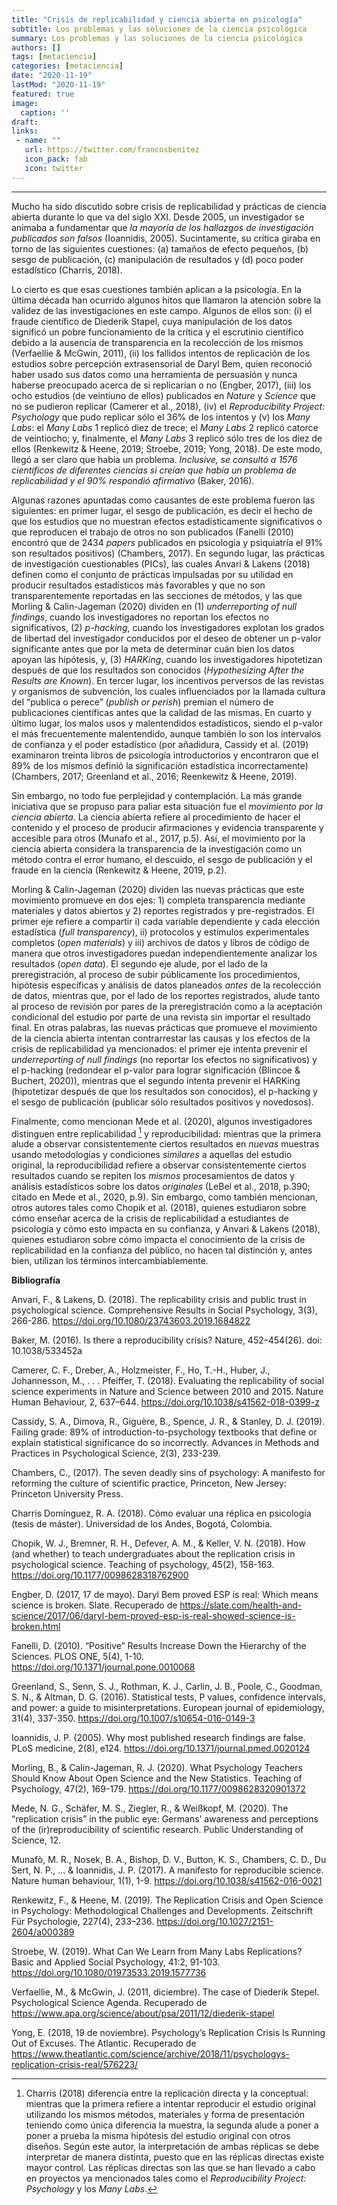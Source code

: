 ```yaml
---
title: "Crisis de replicabilidad y ciencia abierta en psicología"
subtitle: Los problemas y las soluciones de la ciencia psicológica
summary: Los problemas y las soluciones de la ciencia psicológica
authors: []
tags: [metaciencia]
categories: [metaciencia]
date: "2020-11-19"
lastMod: "2020-11-19"
featured: true
image:
  caption: ''
draft: 
links:
 - name: ""
   url: https://twitter.com/francosbenitez
   icon_pack: fab
   icon: twitter
---
```


---
Mucho ha sido discutido sobre crisis de replicabilidad y prácticas de ciencia abierta durante lo que va del siglo XXI. Desde 2005, un investigador se animaba a fundamentar que *la mayoría de los hallazgos de investigación publicados son falsos* (Ioannidis, 2005). Sucintamente, su crítica giraba en torno de las siguientes cuestiones: (a) tamaños de efecto pequeños, (b) sesgo de publicación, (c) manipulación de resultados y (d) poco poder estadístico (Charris, 2018).  

Lo cierto es que esas cuestiones también aplican a la psicología. En la última década han ocurrido algunos hitos que llamaron la atención sobre la validez de las investigaciones en este campo. Algunos de ellos son: (i) el fraude científico de Diederik Stapel, cuya manipulación de los datos significó un pobre funcionamiento de la crítica y el escrutinio científico debido a la ausencia de transparencia en la recolección de los mismos (Verfaellie & McGwin, 2011), (ii) los fallidos intentos de replicación de los estudios sobre percepción extrasensorial de Daryl Bem, quien reconoció haber usado sus datos como una herramienta de persuasión y nunca haberse preocupado acerca de si replicarían o no (Engber, 2017), (iii) los ocho estudios (de veintiuno de ellos) publicados en *Nature* y *Science* que no se pudieron replicar (Camerer et al., 2018), (iv) el *Reproducibility Project: Psychology* que pudo replicar sólo el 36% de los intentos y (v) los *Many Labs*: el *Many Labs* 1 replicó diez de trece; el *Many Labs* 2 replicó catorce de veintiocho; y, finalmente, el *Many Labs* 3 replicó sólo tres de los diez de ellos (Renkewitz & Heene, 2019; Stroebe, 2019; Yong, 2018). De este modo, llegó a ser claro que había un problema. *Inclusive, se consultó a 1576 científicos de diferentes ciencias si creían que había un problema de replicabilidad y el 90% respondió afirmativo* (Baker, 2016).

Algunas razones apuntadas como causantes de este problema fueron las siguientes: en primer lugar, el sesgo de publicación, es decir el hecho de que los estudios que no muestran efectos estadísticamente significativos o que reproducen el trabajo de otros no son publicados (Fanelli (2010) encontró que de 2434 *papers* publicados en psicología y psiquiatría el 91% son resultados positivos) (Chambers, 2017). En segundo lugar, las prácticas de investigación cuestionables (PICs), las cuales Anvari & Lakens (2018) definen como el conjunto de prácticas impulsadas por su utilidad en producir resultados estadísticos más favorables y que no son transparentemente reportadas en las secciones de métodos, y las que Morling & Calin-Jageman (2020) dividen en (1) *underreporting of null findings*, cuando los investigadores no reportan los efectos no significativos, (2) *p-hacking*, cuando los investigadores explotan los grados de libertad del investigador conducidos por el deseo de obtener un p-valor significante antes que por la meta de determinar cuán bien los datos apoyan las hipótesis, y, (3) *HARKing*, cuando los investigadores hipotetizan después de que los resultados son conocidos (*Hypothesizing After the Results are Known*). En tercer lugar, los incentivos perversos de las revistas y organismos de subvención, los cuales influenciados por la llamada cultura del “publica o perece” (*publish or perish*) premian el número de publicaciones científicas antes que la calidad de las mismas. En cuarto y último lugar, los malos usos y malentendidos estadísticos, siendo el p-valor el más frecuentemente malentendido, aunque también lo son los intervalos de confianza y el poder estadístico (por añadidura, Cassidy et al. (2019) examinaron treinta libros de psicología introductorios y encontraron que el 89% de los mismos definió la significación estadística incorrectamente) (Chambers, 2017; Greenland et al., 2016; Reenkewitz & Heene, 2019).

Sin embargo, no todo fue perplejidad y contemplación. La más grande iniciativa que se propuso para paliar esta situación fue el *movimiento por la ciencia abierta*. La ciencia abierta refiere al procedimiento de hacer el contenido y el proceso de producir afirmaciones y evidencia transparente y accesible para otros (Munafo et al., 2017, p.5). Así, el movimiento por la ciencia abierta considera la transparencia de la investigación como un método contra el error humano, el descuido, el sesgo de publicación y el fraude en la ciencia (Renkewitz & Heene, 2019, p.2).

Morling & Calin-Jageman (2020) dividen las nuevas prácticas que este movimiento promueve en dos ejes: 1) completa transparencia mediante materiales y datos abiertos y 2) reportes registrados y pre-registrados. El primer eje refiere a compartir i) cada variable dependiente y cada elección estadística (*full transparency*), ii) protocolos y estímulos experimentales completos (*open materials*) y iii) archivos de datos y libros de código de manera que otros investigadores puedan independientemente analizar los resultados (*open data*). El segundo eje alude, por el lado de la preregistración, al proceso de subir públicamente los procedimientos, hipótesis específicas y análisis de datos planeados *antes* de la recolección de datos, mientras que, por el lado de los reportes registrados, alude tanto al proceso de revisión por pares de la preregistración como a la aceptación condicional del estudio por parte de una revista sin importar el resultado final. En otras palabras, las nuevas prácticas que promueve el movimiento de la ciencia abierta intentan contrarrestar las causas y los efectos de la crisis de replicabilidad ya mencionados: el primer eje intenta prevenir el *underreporting of null findings* (no reportar los efectos no significativos) y el p-hacking (redondear el p-valor para lograr significación (Blincoe & Buchert, 2020)), mientras que el segundo intenta prevenir el HARKing (hipotetizar después de que los resultados son conocidos), el p-hacking y el sesgo de publicación (publicar sólo resultados positivos y novedosos).

Finalmente, como mencionan Mede et al. (2020), algunos investigadores distinguen entre replicabilidad [^1] y reproducibilidad: mientras que la primera alude a observar consistentemente ciertos resultados en *nuevas* muestras usando metodologías y condiciones *similares* a aquellas del estudio original, la reproducibilidad refiere a observar consistentemente ciertos resultados cuando se repiten los *mismos* procesamientos de datos y análisis estadísticos sobre los datos *originales* (LeBel et al., 2018, p.390; citado en Mede et al., 2020, p.9). Sin embargo, como también mencionan, otros autores tales como Chopik et al. (2018), quienes estudiaron sobre cómo enseñar acerca de la crisis de replicabilidad a estudiantes de psicología y cómo esto impacta en su confianza, y Anvari & Lakens (2018), quienes estudiaron sobre cómo impacta el conocimiento de la crisis de replicabilidad en la confianza del público, no hacen tal distinción y, antes bien, utilizan los términos intercambiablemente.

**Bibliografía**

Anvari, F., & Lakens, D. (2018). The replicability crisis and public trust in psychological science. Comprehensive Results in Social Psychology, 3(3), 266-286. https://doi.org/10.1080/23743603.2019.1684822

Baker, M. (2016). Is there a reproducibility crisis? Nature, 452–454(26). doi: 10.1038/533452a

Camerer, C. F., Dreber, A., Holzmeister, F., Ho, T.-H., Huber, J., Johannesson, M., . . . Pfeiffer, T. (2018). Evaluating the replicability of social science experiments in Nature and Science between 2010 and 2015. Nature Human Behaviour, 2, 637–644. https://doi.org/10.1038/s41562-018-0399-z

Cassidy, S. A., Dimova, R., Giguère, B., Spence, J. R., & Stanley, D. J. (2019). Failing grade: 89% of introduction-to-psychology textbooks that define or explain statistical significance do so incorrectly. Advances in Methods and Practices in Psychological Science, 2(3), 233-239.

Chambers, C., (2017). The seven deadly sins of psychology: A manifesto for reforming the culture of scientific practice, Princeton, New Jersey: Princeton University Press.

Charris Domínguez, R. A. (2018). Cómo evaluar una réplica en psicología (tesis de máster). Universidad de los Andes, Bogotá, Colombia.

Chopik, W. J., Bremner, R. H., Defever, A. M., & Keller, V. N. (2018). How (and whether) to teach undergraduates about the replication crisis in psychological science. Teaching of psychology, 45(2), 158-163. https://doi.org/10.1177/0098628318762900

Engber, D. (2017, 17 de mayo). Daryl Bem proved ESP is real: Which means science is broken. Slate. Recuperado de https://slate.com/health-and-science/2017/06/daryl-bem-proved-esp-is-real-showed-science-is-broken.html

Fanelli, D. (2010). “Positive” Results Increase Down the Hierarchy of the Sciences. PLOS ONE, 5(4), 1-10. https://doi.org/10.1371/journal.pone.0010068

Greenland, S., Senn, S. J., Rothman, K. J., Carlin, J. B., Poole, C., Goodman, S. N., & Altman, D. G. (2016). Statistical tests, P values, confidence intervals, and power: a guide to misinterpretations. European journal of epidemiology, 31(4), 337-350. https://doi.org/10.1007/s10654-016-0149-3

Ioannidis, J. P. (2005). Why most published research findings are false. PLoS medicine, 2(8), e124. https://doi.org/10.1371/journal.pmed.0020124

Morling, B., & Calin-Jageman, R. J. (2020). What Psychology Teachers Should Know About Open Science and the New Statistics. Teaching of Psychology, 47(2), 169-179. https://doi.org/10.1177/0098628320901372

Mede, N. G., Schäfer, M. S., Ziegler, R., & Weißkopf, M. (2020). The “replication crisis” in the public eye: Germans’ awareness and perceptions of the (ir)reproducibility of scientific research. Public Understanding of Science, 12.

Munafò, M. R., Nosek, B. A., Bishop, D. V., Button, K. S., Chambers, C. D., Du Sert, N. P., ... & Ioannidis, J. P. (2017). A manifesto for reproducible science. Nature human behaviour, 1(1), 1-9. https://doi.org/10.1038/s41562-016-0021

Renkewitz, F., & Heene, M. (2019). The Replication Crisis and Open Science in Psychology: Methodological Challenges and Developments. Zeitschrift Für Psychologie, 227(4), 233–236. https://doi.org/10.1027/2151-2604/a000389

Stroebe, W. (2019). What Can We Learn from Many Labs Replications? Basic and Applied Social Psychology, 41:2, 91-103. https://doi.org/10.1080/01973533.2019.1577736

Verfaellie, M., & McGwin, J. (2011, diciembre). The case of Diederik Stepel. Psychological Science Agenda. Recuperado de https://www.apa.org/science/about/psa/2011/12/diederik-stapel

Yong, E. (2018, 19 de noviembre). Psychology’s Replication Crisis Is Running Out of Excuses. The Atlantic. Recuperado de https://www.theatlantic.com/science/archive/2018/11/psychologys-replication-crisis-real/576223/ 

[^1]: Charris (2018) diferencia entre la replicación directa y la conceptual: mientras que la primera refiere a intentar reproducir el estudio original utilizando los mismos métodos, materiales y forma de presentación teniendo como única diferencia la muestra, la segunda alude a poner a poner a prueba la misma hipótesis del estudio original con otros diseños. Según este autor, la interpretación de ambas réplicas se debe interpretar de manera distinta, puesto que en las réplicas directas existe mayor control. Las réplicas directas son las que se han llevado a cabo en proyectos ya mencionados tales como el *Reproducibility Project: Psychology* y los *Many Labs*.